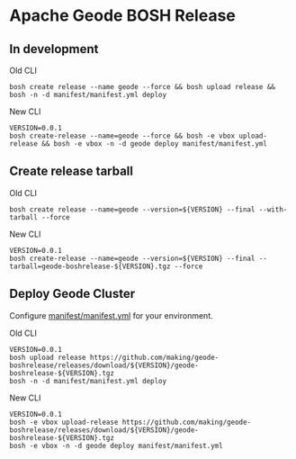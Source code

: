 # Apache Geode BOSH Release


## In development

Old CLI

```
bosh create release --name geode --force && bosh upload release && bosh -n -d manifest/manifest.yml deploy
```

New CLI

```
VERSION=0.0.1
bosh create-release --name=geode --force && bosh -e vbox upload-release && bosh -e vbox -n -d geode deploy manifest/manifest.yml
```

## Create release tarball

Old CLI

```
bosh create release --name=geode --version=${VERSION} --final --with-tarball --force 
```

New CLI

```
VERSION=0.0.1
bosh create-release --name=geode --version=${VERSION} --final --tarball=geode-boshrelease-${VERSION}.tgz --force
```

## Deploy Geode Cluster

Configure [manifest/manifest.yml](manifest/manifest.yml) for your environment.

Old CLI

```
VERSION=0.0.1
bosh upload release https://github.com/making/geode-boshrelease/releases/download/${VERSION}/geode-boshrelease-${VERSION}.tgz
bosh -n -d manifest/manifest.yml deploy 
```

New CLI

```
VERSION=0.0.1
bosh -e vbox upload-release https://github.com/making/geode-boshrelease/releases/download/${VERSION}/geode-boshrelease-${VERSION}.tgz
bosh -e vbox -n -d geode deploy manifest/manifest.yml
```